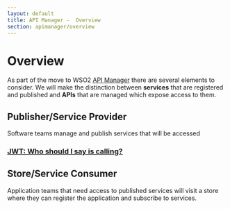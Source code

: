 ```yaml
---
layout: default
title: API Manager -  Overview
section: apimanager/overview
---
```

  

# Overview
As part of the move to WSO2 [API Manager](http://wso2.com/products/api-manager/) there are several elements to consider. We will make the distinction between **services** that are registered and published and **APIs** that are managed which expose access to them. 

## Publisher/Service Provider

Software teams manage and publish services that will be accessed  

### [JWT: Who should I say is calling?](jwt)

## Store/Service Consumer

Application teams that need access to published services will visit a store where they can register the application and subscribe to services.

